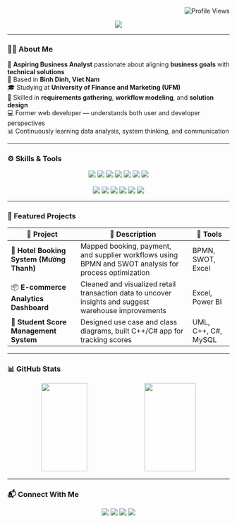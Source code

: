 <p align="right">
  <img src="https://komarev.com/ghpvc/?username=NhuQuynhBA&label=Profile+Views&color=blue&style=flat" alt="Profile Views" />
</p>

<!-- Banner -->
<p align="center">
  <img src="https://readme-typing-svg.herokuapp.com?font=Righteous&size=45&color=F7A41D&center=true&vCenter=true&width=700&height=60&lines=Welcome+to+my+GitHub+👋;+I'm+Nhu+Quynh+!" />
</p>

---

### 👩‍💼 About Me

🌟 **Aspiring Business Analyst** passionate about aligning **business goals** with **technical solutions**  
📍 Based in **Binh Dinh, Viet Nam**  
🎓 Studying at **University of Finance and Marketing (UFM)**  
🧠 Skilled in **requirements gathering**, **workflow modeling**, and **solution design**  
💻 Former web developer — understands both user and developer perspectives  
📊 Continuously learning data analysis, system thinking, and communication

---

### ⚙️ Skills & Tools

<p align="center">
  <!-- BA Tools -->
  <img src="https://img.shields.io/badge/UML-000000?style=for-the-badge&logoColor=white" />
  <img src="https://img.shields.io/badge/BPMN-0052CC?style=for-the-badge&logoColor=white" />
  <img src="https://img.shields.io/badge/User%20Stories-F48C06?style=for-the-badge&logoColor=white" />
  <img src="https://img.shields.io/badge/Figma-F24E1E?style=for-the-badge&logo=figma&logoColor=white" />
  <img src="https://img.shields.io/badge/Microsoft%20Excel-217346?style=for-the-badge&logo=microsoft-excel&logoColor=white" />
  <img src="https://img.shields.io/badge/Power%20BI-F2C811?style=for-the-badge&logo=power-bi&logoColor=black" />
  <img src="https://img.shields.io/badge/Draw.io-F08705?style=for-the-badge&logo=diagrams.net&logoColor=white" />
  <br><br>
  <!-- Dev Tools -->
  <img src="https://img.shields.io/badge/HTML-E34F26?style=for-the-badge&logo=html5&logoColor=white" />
  <img src="https://img.shields.io/badge/CSS-1572B6?style=for-the-badge&logo=css3&logoColor=white" />
  <img src="https://img.shields.io/badge/C++-00599C?style=for-the-badge&logo=c%2b%2b&logoColor=white" />
  <img src="https://img.shields.io/badge/C%23-68217A?style=for-the-badge&logo=c-sharp&logoColor=white" />
  <img src="https://img.shields.io/badge/MySQL-4479A1?style=for-the-badge&logo=mysql&logoColor=white" />
  <img src="https://img.shields.io/badge/VS%20Code-007ACC?style=for-the-badge&logo=visualstudiocode&logoColor=white" />
</p>

---

### 🚀 Featured Projects

| 📌 Project | 📝 Description | 🧰 Tools |
|-----------|----------------|----------|
| 🏨 **Hotel Booking System (Mường Thanh)** | Mapped booking, payment, and supplier workflows using BPMN and SWOT analysis for process optimization | BPMN, SWOT, Excel |
| 📦 **E-commerce Analytics Dashboard** | Cleaned and visualized retail transaction data to uncover insights and suggest warehouse improvements | Excel, Power BI |
| 🧾 **Student Score Management System** | Designed use case and class diagrams, built C++/C# app for tracking scores | UML, C++, C#, MySQL |

---

### 📊 GitHub Stats

<div align="center">
  <img src="https://github-readme-stats.vercel.app/api?username=NhuQuynhBA&show_icons=true&theme=tokyonight" height="200" width="45.5%"/>
  <img src="https://github-readme-streak-stats.herokuapp.com/?user=NhuQuynhBA&theme=tokyonight" height="200" width="48%"/>
</div>

---

### 📬 Connect With Me

<p align="center">
  <a href="mailto:caonhuquynhwl@gmail.com"><img src="https://img.shields.io/badge/Gmail-D14836?style=for-the-badge&logo=gmail&logoColor=white"/></a>
  <a href="https://www.facebook.com/caonhuquynhwl3004" target="_blank"><img src="https://img.shields.io/badge/Facebook-1877F2?style=for-the-badge&logo=facebook&logoColor=white"/></a>
  <a href="https://NhuQuynhBA.github.io/Portfolio/"><img src="https://img.shields.io/badge/Portfolio-000000?style=for-the-badge&logo=About.me&logoColor=white"/></a>
  <a href="https://www.linkedin.com/in/nh%C6%B0-qu%E1%BB%B3nh-cao-425011359/" target="_blank">
  <img src="https://img.shields.io/badge/LinkedIn-0A66C2?style=for-the-badge&logo=linkedin&logoColor=white"/>
</a>
</p>
